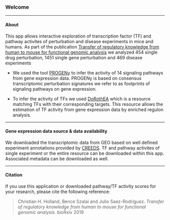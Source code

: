 ### Welcome

***
#### About
This app allows interactive exploration of transcription factor (TF) and pathway activites of perturbation and disease experiments in mice and humans. As part of the publication <a href="https://www.biorxiv.org/content/10.1101/532739v1" target="_blank">Transfer of regulatory knowledge from human to mouse for functional genomic analysis</a> we analyzed 454 single drug perturbation, 1451 single gene perturbation and 469 disease experiments

* We used the tool <a href="https://saezlab.github.io/progeny/" target="_blank">PROGENy</a> to infer the activity of 14 signaling pathways from gene expression data. PROGENy is based on consensus transcriptomic perturbation signatures we refer to as footprints of signaling pathways on gene expression.

* To infer the activity of TFs we used <a href="https://saezlab.github.io/DoRothEA/" target="_blank">DoRothEA</a> which is a resource matching TFs with their corresponding targets. This resource allows the estimation of TF activity from gene expression data by enriched regulon analysis.

***
#### Gene expression data source & data availability
We downloaded the transcriptomic data from GEO based on well defined experiment annotations provided by <a href="http://amp.pharm.mssm.edu/CREEDS/" target="_blank">CREEDS</a>. TF and pathway activites of single experiment or the entire resource can be downloaded within this app. Associated metadata can be downloaded as well.

***
#### Citation
If you use this application or downloaded pathway/TF activity scores for your research, please cite the following reference:


>Christian H. Holland, Bence Szalai and Julio Saez-Rodriguez. *Transfer of regulatory knowledge from human to mouse for functional genomic analysis*. bioRxiv 2019


